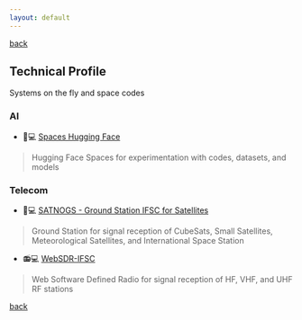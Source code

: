 ```yaml
---
layout: default
---
```

[back](./)

## Technical Profile
Systems on the fly and space codes

### AI
* 🤖💻 [Spaces Hugging Face](https://huggingface.co/rmayormartins)

> Hugging Face Spaces for experimentation with codes, datasets, and models

### Telecom
* 📡💻 [SATNOGS - Ground Station IFSC for Satellites](https://network.satnogs.org/stations/453/)

> Ground Station for signal reception of CubeSats, Small Satellites, Meteorological Satellites, and International Space Station

* 📻💻 [WebSDR-IFSC](https://sdr.sj.ifsc.edu.br/)

> Web Software Defined Radio for signal reception of HF, VHF, and UHF RF stations


[back](./)
